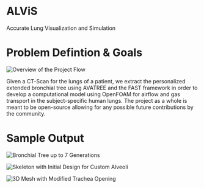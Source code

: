 # ALViS
Accurate Lung Visualization and Simulation


# Problem Defintion & Goals

![Overview of the Project Flow](https://github.com/yousefsaad0/ALViS/blob/main/figures/PFlow.png)

Given a CT-Scan for the lungs of a patient, we extract the personalized extended bronchial tree using AVATREE and the FAST framework in order to develop a computational model using OpenFOAM for airflow and gas transport in the subject-specific human lungs. The project as a whole is meant to be open-source allowing for any possible future contributions by the community.


# Sample Output

![Bronchial Tree up to 7 Generations](https://github.com/yousefsaad0/ALViS/blob/main/figures/7.png)

![Skeleton with Initial Design for Custom Alveoli](https://github.com/yousefsaad0/ALViS/blob/main/figures/alveolae_locations04.png)

![3D Mesh with Modified Trachea Opening](https://github.com/yousefsaad0/ALViS/blob/main/figures/trachea_entrance_open01.png)



